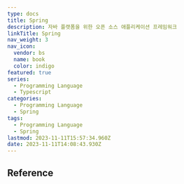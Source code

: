 ```yaml
---
type: docs
title: Spring
description: 자바 플랫폼을 위한 오픈 소스 애플리케이션 프레임워크
linkTitle: Spring
nav_weight: 3
nav_icon:
  vendor: bs
  name: book
  color: indigo
featured: true
series:
  - Programming Language
  - Typescript
categories:
  - Programming Language
  - Spring
tags:
  - Programming Language
  - Spring
lastmod: 2023-11-11T15:57:34.960Z
date: 2023-11-11T14:08:43.930Z
---
```


## Reference
